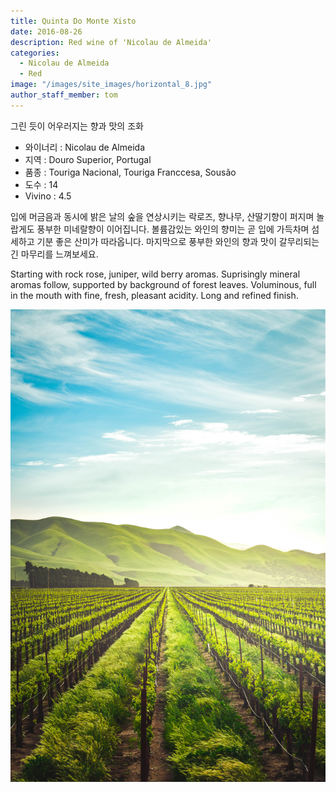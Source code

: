 ```yaml
---
title: Quinta Do Monte Xisto
date: 2016-08-26
description: Red wine of 'Nicolau de Almeida'
categories:
  - Nicolau de Almeida
  - Red
image: "/images/site_images/horizontal_8.jpg"
author_staff_member: tom
---
```


그린 듯이 어우러지는 향과 맛의 조화

* 와이너리 : Nicolau de Almeida
* 지역 : Douro Superior, Portugal
* 품종 : Touriga Nacional, Touriga Franccesa, Sousão
* 도수 : 14
* Vivino : 4.5
  
입에 머금음과 동시에 밝은 날의 숲을 연상시키는 락로즈, 향나무, 산딸기향이 퍼지며 놀랍게도 풍부한 미네랄향이 이어집니다. 볼륨감있는 와인의 향미는 곧 입에 가득차며 섬세하고 기분 좋은 산미가 따라옵니다. 마지막으로 풍부한 와인의 향과 맛이 갈무리되는 긴 마무리를 느껴보세요.

Starting with rock rose, juniper, wild berry aromas. Suprisingly mineral aromas follow, supported by background of forest leaves. Voluminous, full in the mouth with fine, fresh, pleasant acidity. Long and refined finish.

![grandereserva](/images/site_images/vertical_5.jpg)
